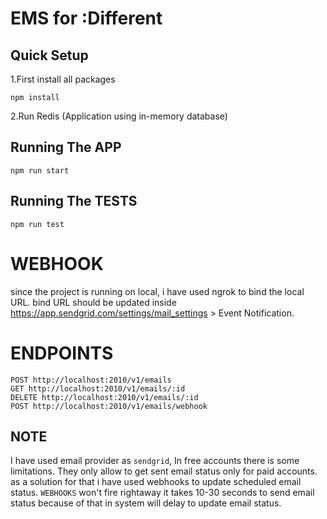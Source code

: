 # EMS for :Different 

## Quick Setup

1.First install all packages
```
npm install
```

2.Run Redis (Application using in-memory database)


## Running The APP

```
npm run start
```

## Running The TESTS

```
npm run test
```

# WEBHOOK
since the project is running on local, i have used ngrok to bind the local URL.
bind URL should be updated inside https://app.sendgrid.com/settings/mail_settings  > Event Notification.


# ENDPOINTS

```
POST http://localhost:2010/v1/emails  
GET http://localhost:2010/v1/emails/:id
DELETE http://localhost:2010/v1/emails/:id
POST http://localhost:2010/v1/emails/webhook
```

## NOTE
I have used email provider as `sendgrid`, In free accounts there is some limitations.
They only allow to get sent email status only for paid accounts. as a solution for that i have used webhooks to update scheduled email status.
`WEBHOOKS` won't fire rightaway it takes 10-30 seconds to send email status because of that in system will delay to update email status.